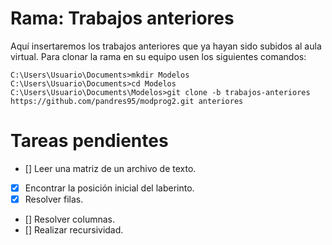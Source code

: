 Rama: Trabajos anteriores
========

Aquí insertaremos los trabajos anteriores que ya hayan sido subidos al aula virtual.
Para clonar la rama en su equipo usen los siguientes comandos:

```
C:\Users\Usuario\Documents>mkdir Modelos
C:\Users\Usuario\Documents>cd Modelos
C:\Users\Usuario\Documents\Modelos>git clone -b trabajos-anteriores https://github.com/pandres95/modprog2.git anteriores
```

Tareas pendientes
========

- [] Leer una matriz de un archivo de texto.
- [X] Encontrar la posición inicial del laberinto.
- [X] Resolver filas.
- [] Resolver columnas.
- [] Realizar recursividad.
